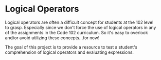 # Logical Operators

Logical operators are often a difficult concept for students at the 102 level to grasp. Especially since we don't force the use of logical operators in any of the assignments in the Code 102 curriculum. So it's easy to overlook and/or avoid utilizing these concepts...for now!

The goal of this project is to provide a resource to test a student's comprehension of logical operators and evaluating expressions.
